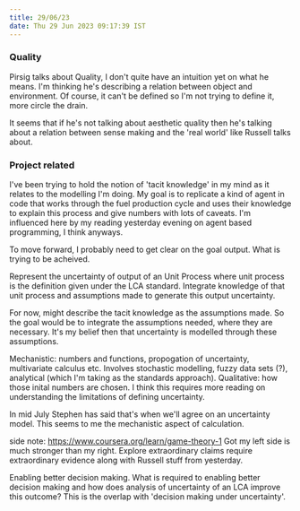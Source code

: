 ```yaml
---
title: 29/06/23
date: Thu 29 Jun 2023 09:17:39 IST
---
```



### Quality

Pirsig talks about Quality, I don't quite have an intuition yet on what he means. I'm thinking he's describing a
relation between object and environment. Of course, it can't be defined so I'm not trying to define it, more circle the
drain.

It seems that if he's not talking about aesthetic quality then he's talking about a relation between sense making and the
'real world' like Russell talks about.

### Project related 

I've been trying to hold the notion of 'tacit knowledge' in my mind as it relates to the modelling I'm doing. My goal is
to replicate a kind of agent in code that works through the fuel production cycle and uses their knowledge to explain
this process and give numbers with lots of caveats. I'm influenced here by my reading yesterday evening on agent based
programming, I think anyways.

To move forward, I probably need to get clear on the goal output. What is trying to be acheived. 

Represent the uncertainty of output of an Unit Process where unit process is the definition given under the LCA
standard. Integrate knowledge of that unit process and assumptions made to generate this output uncertainty.

For now, might describe the tacit knowledge as the assumptions made. So the goal would be to integrate the assumptions
needed, where they are necessary. It's my belief then that uncertainty is modelled through these assumptions. 

Mechanistic: numbers and functions, propogation of uncertainty, multivariate calculus etc. Involves stochastic
modelling, fuzzy data sets (?), analytical (which I'm taking as the standards approach).
Qualitative: how those inital numbers are chosen. I think this requires more reading on understanding the limitations of
defining uncertainty.

In mid July Stephen has said that's when we'll agree on an uncertainty model. This seems to me the mechanistic aspect of
calculation.

side note: https://www.coursera.org/learn/game-theory-1
Got my left side is much stronger than my right.
Explore extraordinary claims require extraordinary evidence along with Russell stuff from yesterday.

Enabling better decision making. What is required to enabling better decision making and how does analysis of
uncertainty of an LCA improve this outcome? This is the overlap with 'decision making under uncertainty'.
